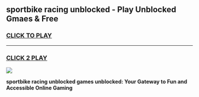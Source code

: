 
## sportbike racing unblocked - Play Unblocked Gmaes & Free
<h3>
<a href="https://news.freeplayer.one?title=sportbike_racing_unblocked&ref=16F">CLICK TO PLAY</a></h3>
<hr>

<h3>
<a href="https://news.freeplayer.one?title=sportbike_racing_unblocked&ref=16F">CLICK 2 PLAY</a>
  
</h3>

<a href="https://news.freeplayer.one?title=sportbike_racing_unblocked&ref=16F/"><img src="https://clearcache.store/games.png"></a>


**sportbike racing unblocked games unblocked: Your Gateway to Fun and Accessible Online Gaming**
